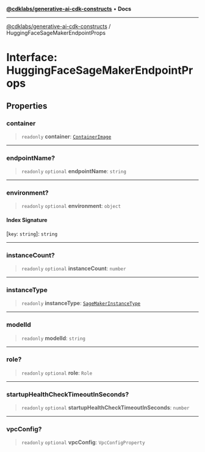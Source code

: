 [**@cdklabs/generative-ai-cdk-constructs**](../README.md) • **Docs**

***

[@cdklabs/generative-ai-cdk-constructs](../README.md) / HuggingFaceSageMakerEndpointProps

# Interface: HuggingFaceSageMakerEndpointProps

## Properties

### container

> `readonly` **container**: [`ContainerImage`](../classes/ContainerImage.md)

***

### endpointName?

> `readonly` `optional` **endpointName**: `string`

***

### environment?

> `readonly` `optional` **environment**: `object`

#### Index Signature

 \[`key`: `string`\]: `string`

***

### instanceCount?

> `readonly` `optional` **instanceCount**: `number`

***

### instanceType

> `readonly` **instanceType**: [`SageMakerInstanceType`](../classes/SageMakerInstanceType.md)

***

### modelId

> `readonly` **modelId**: `string`

***

### role?

> `readonly` `optional` **role**: `Role`

***

### startupHealthCheckTimeoutInSeconds?

> `readonly` `optional` **startupHealthCheckTimeoutInSeconds**: `number`

***

### vpcConfig?

> `readonly` `optional` **vpcConfig**: `VpcConfigProperty`
